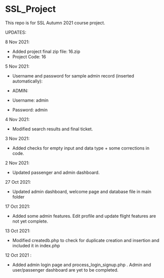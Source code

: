 # SSL_Project
This repo is for SSL Autumn 2021 course project.

UPDATES:

8 Nov 2021:
* Added project final zip file: 16.zip
* Project Code: 16

5 Nov 2021:
* Username and password for sample admin record (inserted automatically):
 
* ADMIN:
* Username: admin
* Password: admin


4 Nov 2021:
* Modified search results and final ticket.

3 Nov 2021:
* Added checks for empty input and data type + some corrections in code.

2 Nov 2021:
* Updated passenger and admin dashboard.

27 Oct 2021:
* Updated admin dashboard, welcome page and database file in main folder

17 Oct 2021:
* Added some admin features. Edit profile and update flight features are not yet complete.

13 Oct 2021:
* Modified createdb.php to check for duplicate creation and insertion and included it in index.php

12 Oct 2021 :
* Added admin login page and process_login_signup.php . Admin and user/passenger dashboard are yet to be completed.
 
